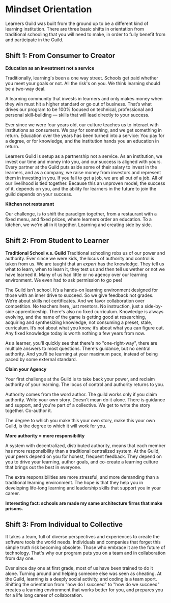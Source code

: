 # Mindset Orientation

Learners Guild was built from the ground up to be a different kind of learning institution. There are three basic shifts in orientation from traditional schooling that you will need to make, in order to fully benefit from and participate in the Guild.

## Shift 1: From Consumer to Creator

**Education as an investment not a service**

Traditionally, learning's been a one way street. Schools get paid whether you meet your goals or not. All the risk's on you. We think learning should be a two-way deal.

A learning community that invests in learners and only makes money when they win must hit a higher standard or go out of business. That’s what drives our program to be 100% focused on technical, professional and personal skill-building — skills that will lead directly to your success.

Ever since we were four years old, our culture teaches us to interact with institutions as consumers. We pay for something, and we get something in return. Education over the years has been turned into a service: You pay for a degree, or for knowledge, and the institution hands you an education in return.

Learners Guild is setup as a partnership not a service. As an institution, we invest our time and money into you, and our success is aligned with yours. Every partner at the Guild puts aside some of their salary to invest in the learners, and as a company, we raise money from investors and represent them in investing in you. If you fail to get a job, we are all out of a job. All of our livelihood is tied together. Because this an unproven model, the success of it, depends on you, and the ability for learners in the future to join the guild depends on your success.

**Kitchen not restaurant**

Our challenge, is to shift the paradigm together, from a restaurant with a fixed menu, and fixed prices, where learners order an education. To a kitchen, we we're all in it together. Learning and creating side by side.

## Shift 2: From Student to Learner

**Traditional School v.s. Guild**
Traditional schooling robs us of our power and authority. Ever since we were kids, the locus of authority and control is taken from us. We are taught that an *expert* has the knowledge. They tell us what to learn, when to learn it, they test us and then tell us wether or not we have learned it. Many of us had little or no agency over our learning environment. We even had to ask permission to go pee!

The Guild isn’t school. It’s a hands-on learning environment designed for those with an inner drive to succeed. So we give feedback not grades. We’re about skills not certificates. And we favor collaboration over competition. No teachers here, just mentors. No instruction, just a side-by-side apprenticeship. There's also no fixed curriculum. Knowledge is always evolving, and the name of the game is getting good at researching, acquiring and synthesizing knowledge, not consuming a preset, stale, curriculum. It’s not about what you know, it’s about what you can figure out. Any fixed knowledge today is worth nothing a few years from now.

As a learner, you'll quickly see that there's no "one-right-way", there are multiple answers to most questions. There's guidance, but no central authority. And you'll be learning at your maximum pace, instead of being paced by some external standard.

**Claim your Agency**

Your first challenge at the Guild is to take back your power, and reclaim authority of your learning. The locus of control and authority returns to you.

Authority comes from the word author. The guild works only if you claim authority. Write your own story. Doesn't mean do it alone. There is guidance and support, and you're part of a collective. We get to write the story together. Co-author it.

The degree to which you make this your own story, make this your own Guild, is the degree to which it will work for you.

**More authority = more responsibility**

A system with decentralized, distributed authority, means that each member has more responsibility than a traditional centralized system. At the Guild, your peers depend on you for honest, frequent feedback. They depend on you to drive your learning, author goals, and co-create a learning culture that brings out the best in everyone.

The extra responsibilities are more stressful, and more demanding than a traditional learning environment. The hope is that they help you in developing life-long learning and leadership skills that support you in your career.

**Interesting fact: schools are made my same architecture firms that make prisons.**

## Shift 3: From Individual to Collective

It takes a team, full of diverse perspectives and experiences to create the software tools the world needs. Individuals and companies that forget this simple truth risk becoming obsolete. Those who embrace it are the future of technology. That's why our program puts you on a team and in collaboration from day one.

Ever since day one at first grade, most of us have been trained to do it alone. Turning around and helping someone else was seen as cheating. At the Guild, learning is a deeply social activity, and coding is a team sport. Shifting the orientation from "how do I succeed" to "how do we succeed" creates a learning environment that works better for you, and prepares you for a life long career of collaboration.
